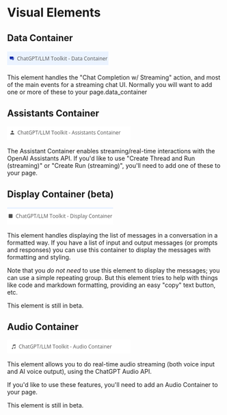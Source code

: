# Visual Elements

## Data Container

![Data Container screenshot](images/data_container.png)

This element handles the "Chat Completion w/ Streaming" action, and most of the main events for a streaming chat UI.  Normally you will want to add one or more of these to your page.data_container

## Assistants Container

![Assistants Container screenshot](images/assistants_container.png)

The Assistant Container enables streaming/real-time interactions with the OpenAI Assistants API.  If you'd like to use "Create Thread and Run (streaming)" or "Create Run (streaming)", you'll need to add one of these to your page.

## Display Container (beta)

![Display Container screenshot](images/display_container.png)

This element handles displaying the list of messages in a conversation in a formatted way.  If you have a list of input and output messages (or prompts and responses) you can use this container to display the messages with formatting and styling.  

Note that you *do not need* to use this element to display the messages; you can use a simple repeating group.  But this element tries to help with things like code and markdown formatting, providing an easy "copy" text button, etc.

This element is still in beta.


## Audio Container

![Audio Container screenshot](images/audio_container.png)

This element allows you to do real-time audio streaming (both voice input and AI voice output), using the ChatGPT Audio API.

If you'd like to use these features, you'll need to add an Audio Container to your page.

This element is still in beta.


